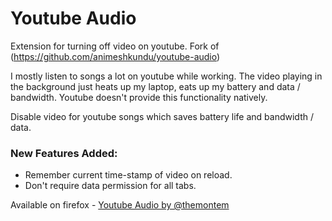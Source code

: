 Youtube Audio 
=============

Extension for turning off video on youtube. Fork of (https://github.com/animeshkundu/youtube-audio)

I mostly listen to songs a lot on youtube while working. The video playing in the background just heats up my laptop, 
eats up my battery and data / bandwidth. Youtube doesn't provide this functionality natively.

Disable video for youtube songs which saves battery life and bandwidth / data.

### New Features Added:
- Remember current time-stamp of video on reload.
- Don't require data permission for all tabs.


Available on firefox - [Youtube Audio by @themontem](https://addons.mozilla.org/en-US/firefox/addon/youtube-only-audio/)
